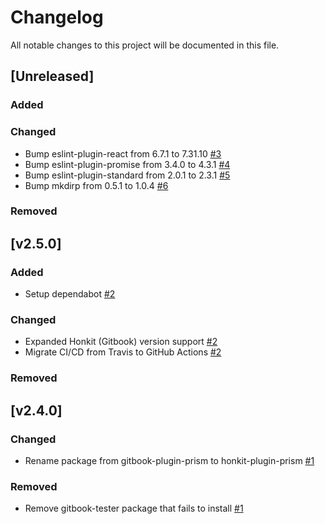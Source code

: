 # Changelog
All notable changes to this project will be documented in this file.

## [Unreleased]

### Added

### Changed
- Bump eslint-plugin-react from 6.7.1 to 7.31.10 [#3](https://github.com/mziyut/honkit-plugin-prism/pull/3)
- Bump eslint-plugin-promise from 3.4.0 to 4.3.1 [#4](https://github.com/mziyut/honkit-plugin-prism/pull/4)
- Bump eslint-plugin-standard from 2.0.1 to 2.3.1 [#5](https://github.com/mziyut/honkit-plugin-prism/pull/5)
- Bump mkdirp from 0.5.1 to 1.0.4 [#6](https://github.com/mziyut/honkit-plugin-prism/pull/6)

### Removed

## [v2.5.0]

### Added
- Setup dependabot [#2](https://github.com/mziyut/honkit-plugin-prism/pull/2)

### Changed
- Expanded Honkit (Gitbook) version support [#2](https://github.com/mziyut/honkit-plugin-prism/pull/2)
- Migrate CI/CD from Travis to GitHub Actions [#2](https://github.com/mziyut/honkit-plugin-prism/pull/2)

### Removed

## [v2.4.0]

### Changed
- Rename package from gitbook-plugin-prism to honkit-plugin-prism [#1](https://github.com/mziyut/honkit-plugin-prism/pull/1)

### Removed
- Remove gitbook-tester package that fails to install [#1](https://github.com/mziyut/honkit-plugin-prism/pull/1)
